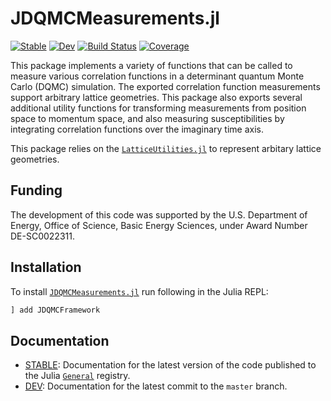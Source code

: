 # JDQMCMeasurements.jl

[![Stable](https://img.shields.io/badge/docs-stable-blue.svg)](https://SmoQySuite.github.io/JDQMCMeasurements.jl/stable/)
[![Dev](https://img.shields.io/badge/docs-dev-blue.svg)](https://SmoQySuite.github.io/JDQMCMeasurements.jl/dev/)
[![Build Status](https://github.com/SmoQySuite/JDQMCMeasurements.jl/actions/workflows/CI.yml/badge.svg?branch=master)](https://github.com/SmoQySuite/JDQMCMeasurements.jl/actions/workflows/CI.yml?query=branch%3Amaster)
[![Coverage](https://codecov.io/gh/SmoQySuite/JDQMCMeasurements.jl/branch/master/graph/badge.svg)](https://codecov.io/gh/SmoQySuite/JDQMCMeasurements.jl)

This package implements a variety of functions that can be called to measure various correlation functions in a
determinant quantum Monte Carlo (DQMC) simulation.
The exported correlation function measurements support arbitrary lattice geometries.
This package also exports several additional utility functions for transforming measurements from position space to momentum space,
and also measuring susceptibilities by integrating correlation functions over the imaginary time axis.

This package relies on the [`LatticeUtilities.jl`](https://github.com/cohensbw/LatticeUtilities.jl.git) to represent arbitary lattice geometries.

## Funding

The development of this code was supported by the U.S. Department of Energy, Office of Science, Basic Energy Sciences,
under Award Number DE-SC0022311.

## Installation
To install [`JDQMCMeasurements.jl`](https://github.com/SmoQySuite/JDQMCMeasurements.jl.git) run following in the Julia REPL:

```julia
] add JDQMCFramework
```

## Documentation

- [STABLE](https://SmoQySuite.github.io/JDQMCFramework.jl/stable/): Documentation for the latest version of the code published to the Julia [`General`](https://github.com/JuliaRegistries/General.git) registry.
- [DEV](https://SmoQySuite.github.io/JDQMCFramework.jl/dev/): Documentation for the latest commit to the `master` branch.